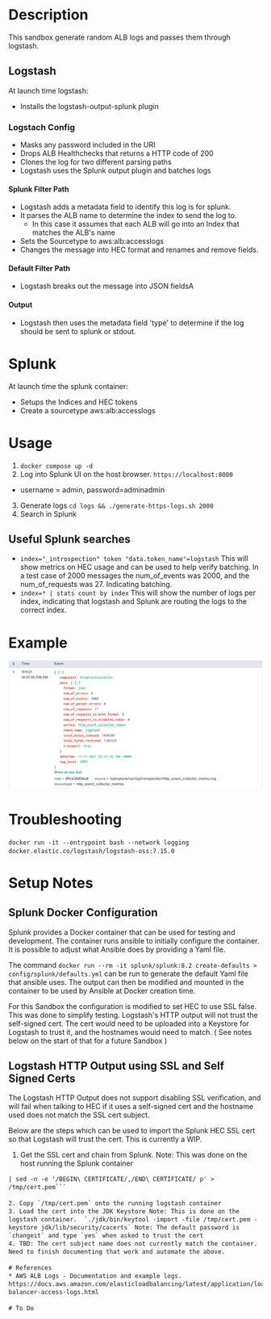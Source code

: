 
# Description

This sandbox generate random ALB logs and passes them through logstash. 

## Logstash

At launch time logstash:
* Installs the logstash-output-splunk plugin

### Logstach Config
* Masks any password included in the URI
* Drops ALB Healthchecks that returns a HTTP code of 200
* Clones the log for two different parsing paths
* Logstash uses the Splunk output plugin and batches logs

#### Splunk Filter Path
* Logstash adds a metadata field to identify this log is for splunk.
* It parses the ALB name to determine the index to send the log to. 
  * In this case it assumes that each ALB will go into an Index that matches the ALB's name
* Sets the Sourcetype to aws:alb:accesslogs
* Changes the message into HEC format and renames and remove fields.

#### Default Filter Path
* Logstash breaks out the message into JSON fieldsA

#### Output
* Logstash then uses the metadata field 'type' to determine if the log should be sent to splunk or stdout.

# Splunk
At launch time the splunk container:
* Setups the Indices and HEC tokens
* Create a sourcetype aws:alb:accesslogs 


# Usage

1. `docker compose up -d`
2. Log into Splunk UI on the host browser. `https://localhost:8000` 
* username = admin, password=adminadmin
3. Generate logs `cd logs && ./generate-https-logs.sh 2000`
4. Search in Splunk 

## Useful Splunk searches
* `index="_introspection" token "data.token_name"=logstash`
This will show metrics on HEC usage and can be used to help verify batching. In a test case of 2000 messages the num_of_events was 2000, and the num_of_requests was 27. Indicating batching.
* `index=* | stats count by index`
This will show the number of logs per index, indicating that logstash and Splunk are routing the logs to the correct index.


# Example

![Splunk HEC Metrics](images/splunk_hec_metrics.png)



# Troubleshooting

`docker run -it --entrypoint bash --network logging docker.elastic.co/logstash/logstash-oss:7.15.0`

# Setup Notes

## Splunk Docker Configuration

Splunk provides a Docker container that can be used for testing and development. The container
runs ansible to initially configure the container. It is possible to adjust what Ansible
does by providing a Yaml file.

The command `docker run --rm -it splunk/splunk:8.2 create-defaults > config/splunk/defaults.yml`
can be run to generate the default Yaml file that ansible uses. The output can then be modified
and mounted in the container to be used by Ansible at Docker creation time.

For this Sandbox the configuration is modified to set HEC to use SSL false. This was done
to simplify testing. Logstash's HTTP output will not trust the self-signed cert. The
cert would need to be uploaded into a Keystore for Logstash to trust it, and the hostnames
would need to match. ( See notes below on the start of that for a future Sandbox )


## Logstash HTTP Output using SSL and Self Signed Certs

The Logstash HTTP Output does not support disabling SSL verification, and will fail when
talking to HEC if it uses a self-signed cert and the hostname used does not match the
SSL cert subject.

Below are the steps which can be used to import the Splunk HEC SSL cert so that Logstash
will trust the cert. This is currently a WIP.

1. Get the SSL cert and chain from Splunk. Note: This was done on the host running the Splunk container

```echo "" | openssl s_client -showcerts -connect localhost:8088 -prexit 2>/dev/null \
| sed -n -e '/BEGIN\ CERTIFICATE/,/END\ CERTIFICATE/ p' > /tmp/cert.pem```

2. Copy `/tmp/cert.pem` onto the running logstash container
3. Load the cert into the JDK Keystore Note: This is done on the logstash container.  `./jdk/bin/keytool -import -file /tmp/cert.pem -keystore jdk/lib/security/cacerts` Note: The default password is `changeit` and type `yes` when asked to trust the cert
4. TBD: The cert subject name does not currently match the container. Need to finish documenting that work and automate the above.

# References
* AWS ALB Logs - Documentation and example logs. https://docs.aws.amazon.com/elasticloadbalancing/latest/application/load-balancer-access-logs.html

# To Do

